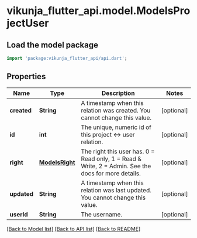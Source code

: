 # vikunja_flutter_api.model.ModelsProjectUser

## Load the model package
```dart
import 'package:vikunja_flutter_api/api.dart';
```

## Properties
Name | Type | Description | Notes
------------ | ------------- | ------------- | -------------
**created** | **String** | A timestamp when this relation was created. You cannot change this value. | [optional] 
**id** | **int** | The unique, numeric id of this project <-> user relation. | [optional] 
**right** | [**ModelsRight**](ModelsRight.md) | The right this user has. 0 = Read only, 1 = Read & Write, 2 = Admin. See the docs for more details. | [optional] 
**updated** | **String** | A timestamp when this relation was last updated. You cannot change this value. | [optional] 
**userId** | **String** | The username. | [optional] 

[[Back to Model list]](../README.md#documentation-for-models) [[Back to API list]](../README.md#documentation-for-api-endpoints) [[Back to README]](../README.md)


